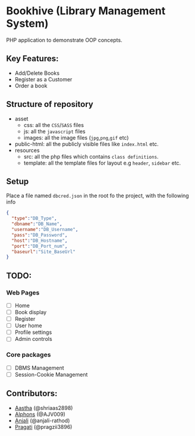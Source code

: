 # Bookhive (Library Management System)
PHP application to demonstrate OOP concepts.

## Key Features:
- Add/Delete Books
- Register as a Customer
- Order a book
## Structure of repository
* asset
  - css: all the `CSS`/`SASS` files
  - js: all the `javascript` files
  - images: all the image files (`jpg`,`png`,`gif` etc)
* public-html: all the publicly visible files like `index.html` etc.
* resources
  - src: all the php files which contains `class definitions`.
  - template: all the template files for layout e.g `header`, `sidebar` etc.

## Setup
Place a file named `dbcred.json` in the root fo the project, with the following info
```json
{
  "type":"DB_Type",
  "dbname":"DB_Name",
  "username":"DB_Username",
  "pass":"DB_Password",
  "host":"DB_Hostname",
  "port":"DB_Port_num",
  "baseurl":"Site_BaseUrl"
}
```

## TODO:
### Web Pages
- [ ] Home
- [ ] Book display
- [ ] Register
- [ ] User home
- [ ] Profile settings
- [ ] Admin controls
### Core packages
- [ ] DBMS Management
- [ ] Session-Cookie Management

## Contributors:
- [Aastha](https://github.com/shriaas2898) (@shriaas2898)
- [Alphons](https://github.com/AJV009) (@AJV009)
- [Anjali](https://github.com/anjali-rathod) (@anjali-rathod)
- [Pragati](https://github.com/pragzii3896) (@pragzii3896)
